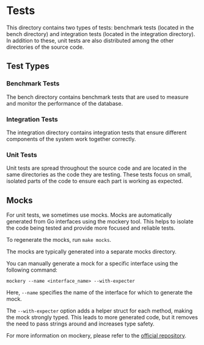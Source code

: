 # Tests 

This directory contains two types of tests: benchmark tests (located in the bench directory) and integration tests (located in the integration directory). 
In addition to these, unit tests are also distributed among the other directories of the source code.

## Test Types

### Benchmark Tests

The bench directory contains benchmark tests that are used to measure and monitor the performance of the database.

### Integration Tests

The integration directory contains integration tests that ensure different components of the system work together correctly.

### Unit Tests

Unit tests are spread throughout the source code and are located in the same directories as the code they are testing. 
These tests focus on small, isolated parts of the code to ensure each part is working as expected.

## Mocks

For unit tests, we sometimes use mocks. Mocks are automatically generated from Go interfaces using the mockery tool. 
This helps to isolate the code being tested and provide more focused and reliable tests.

To regenerate the mocks, run `make mocks`.

The mocks are typically generated into a separate mocks directory.

You can manually generate a mock for a specific interface using the following command:

```shell
mockery --name <interface_name> --with-expecter
```

Here, `--name` specifies the name of the interface for which to generate the mock.

The `--with-expecter` option adds a helper struct for each method, making the mock strongly typed.
This leads to more generated code, but it removes the need to pass strings around and increases type safety.

For more information on mockery, please refer to the [official repository](https://github.com/vektra/mockery).
